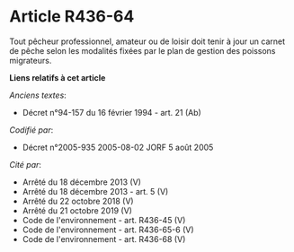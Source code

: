 # Article R436-64

Tout pêcheur professionnel, amateur ou de loisir doit tenir à jour un carnet de pêche selon les modalités fixées par le plan
de gestion des poissons migrateurs.

**Liens relatifs à cet article**

_Anciens textes_:

  - Décret n°94-157 du 16 février 1994 - art. 21 (Ab)

_Codifié par_:

  - Décret n°2005-935 2005-08-02 JORF 5 août 2005

_Cité par_:

  - Arrêté du 18 décembre 2013 (V)
  - Arrêté du 18 décembre 2013 - art. 5 (V)
  - Arrêté du 22 octobre 2018 (V)
  - Arrêté du 21 octobre 2019 (V)
  - Code de l'environnement - art. R436-45 (V)
  - Code de l'environnement - art. R436-65-6 (V)
  - Code de l'environnement - art. R436-68 (V)

